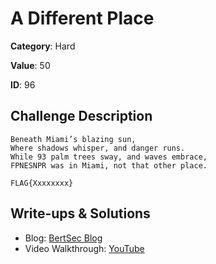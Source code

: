 # A Different Place
**Category**: Hard

**Value**: 50

**ID**: 96

## Challenge Description
```
Beneath Miami’s blazing sun, 
Where shadows whisper, and danger runs.
While 93 palm trees sway, and waves embrace, 
FPNESNPR was in Miami, not that other place.

FLAG{Xxxxxxxx}
```

## Write-ups & Solutions
- Blog: [BertSec Blog](https://bertsec.com)
- Video Walkthrough: [YouTube](https://www.youtube.com/@BertSec)
